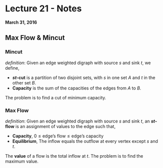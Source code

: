 # Lecture 21 - Notes  

**March 31, 2016**  

## Max Flow & Mincut

### Mincut

_definition_: Given an edge weighted digraph with source $s$ and sink $t$, we define,

* **$st$-cut** is a partition of two disjoint sets, with $s$ in one set $A$ and $t$ in the other set $B$.
* **Capacity** is the sum of the capacities of the edges from $A$ to $B$.

The problem is to find a cut of minimum capacity.

### Max Flow

_definition_: Given an edge weighted digraph with source $s$ and sink $t$, an **$st$-flow** is an assignment of values to the edge such that,

* **Capacity**, $0 \le \text{edge's flow} \le \text{edge's capacity}$
* **Equilibrium**, The inflow equals the outflow at every vertex except $s$ and $t$.

The **value** of a flow is the total inflow at $t$. The problem is to find the maximum value.
